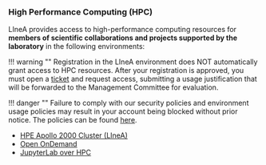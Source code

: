 ### High Performance Computing (HPC)
LIneA provides access to high-performance computing resources for **members of scientific collaborations and projects supported by the laboratory** in the following environments:

!!! warning ""
    Registration in the LIneA environment does NOT automatically grant access to HPC resources. After your registration is approved, you must open a [ticket](../suporte.md) and request access, submitting a usage justification that will be forwarded to the Management Committee for evaluation.

!!! danger ""
    Failure to comply with our security policies and environment usage policies may result in your account being blocked without prior notice. The policies can be found [here](../politicas.md).

* [HPE Apollo 2000 Cluster (LIneA)](../processamento/apollo/index.html)
* [Open OnDemand](../processamento/uso/openondemand.html)
* [JupyterLab over HPC](../processamento/uso/openondemand.html#interactive-apps-jupyter-notebook)
